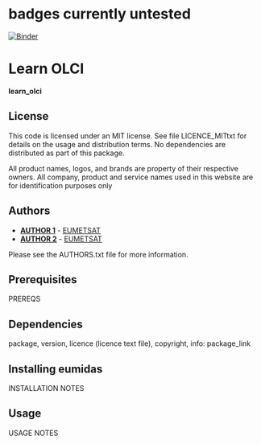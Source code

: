 # badges currently untested

[![Binder](https://mybinder.org/badge_logo.svg)](https://mybinder.org/v2/gl/eumetlab%2Focean%2Fsensors%2Flearn-olci.git/main)

# Learn OLCI

**learn_olci**

## License
 
This code is licensed under an MIT license. See file LICENCE_MITtxt for details on the usage and distribution terms. No dependencies are distributed as part of this package.

All product names, logos, and brands are property of their respective owners. All company, product and service names used in this website are for identification purposes only

## Authors
* [**AUTHOR 1**](mailto://ops@eumetsat.int) - [EUMETSAT](http://www.eumetsat.int)
* [**AUTHOR 2**](mailto://ops@eumetsat.int) - [EUMETSAT](http://www.eumetsat.int)

Please see the AUTHORS.txt file for more information.

## Prerequisites
 
PREREQS

## Dependencies
package, version, licence (licence text file), copyright, info: package_link

## Installing eumidas

INSTALLATION NOTES

## Usage

USAGE NOTES